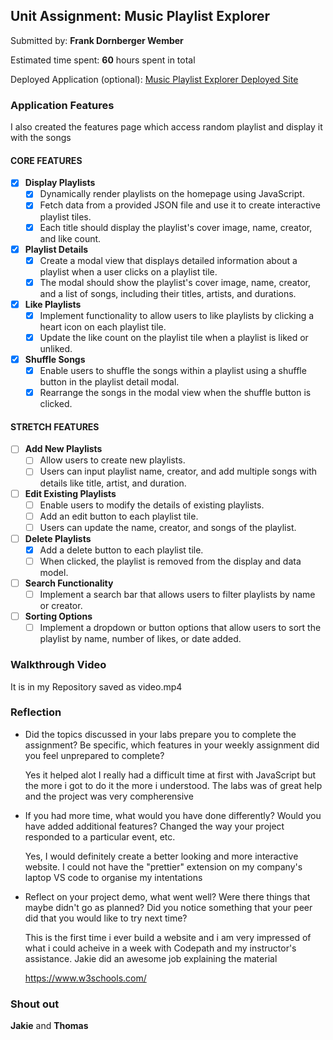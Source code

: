 ## Unit Assignment: Music Playlist Explorer

Submitted by: **Frank Dornberger Wember**

Estimated time spent: **60** hours spent in total

Deployed Application (optional): [Music Playlist Explorer Deployed Site](ADD_LINK_HERE)

### Application Features
I also created the features page which access random playlist and display it with the songs
#### CORE FEATURES

- [x] **Display Playlists**
  - [x] Dynamically render playlists on the homepage using JavaScript.
  - [x] Fetch data from a provided JSON file and use it to create interactive playlist tiles.
  - [x] Each title should display the playlist's cover image, name, creator, and like count.

- [x] **Playlist Details**
  - [x] Create a modal view that displays detailed information about a playlist when a user clicks on a playlist tile.
  - [x] The modal should show the playlist's cover image, name, creator, and a list of songs, including their titles, artists, and durations.

- [x] **Like Playlists**
  - [x] Implement functionality to allow users to like playlists by clicking a heart icon on each playlist tile.
  - [x] Update the like count on the playlist tile when a playlist is liked or unliked.

- [x] **Shuffle Songs**
  - [x] Enable users to shuffle the songs within a playlist using a shuffle button in the playlist detail modal.
  - [x] Rearrange the songs in the modal view when the shuffle button is clicked.

#### STRETCH FEATURES

- [ ] **Add New Playlists**
  - [ ] Allow users to create new playlists.
  - [ ] Users can input playlist name, creator, and add multiple songs with details like title, artist, and duration.

- [ ] **Edit Existing Playlists**
  - [ ] Enable users to modify the details of existing playlists.
  - [ ] Add an edit button to each playlist tile.
  - [ ] Users can update the name, creator, and songs of the playlist.

- [ ] **Delete Playlists**
  - [x] Add a delete button to each playlist tile.
  - [ ] When clicked, the playlist is removed from the display and data model.

- [ ] **Search Functionality**
  - [ ] Implement a search bar that allows users to filter playlists by name or creator.

- [ ] **Sorting Options**
  - [ ] Implement a dropdown or button options that allow users to sort the playlist by name, number of likes, or date added.

### Walkthrough Video

It is in my Repository saved as video.mp4

### Reflection

* Did the topics discussed in your labs prepare you to complete the assignment? Be specific, which features in your weekly assignment did you feel unprepared to complete?

  Yes it helped alot
  I really had a difficult time at first with JavaScript but the more i got to do it the more i understood. The labs was of     great help and the project was very compherensive


* If you had more time, what would you have done differently? Would you have added additional features? Changed the way your project responded to a particular event, etc.
  
  Yes, I would definitely create a better looking and more interactive website.
  I could not have the "prettier" extension on my company's laptop VS code to organise my intentations

* Reflect on your project demo, what went well? Were there things that maybe didn't go as planned? Did you notice something that your peer did that you would like to try   next time?

  This is the first time i ever build a website and i am very impressed of what i could acheive in a week with Codepath and my instructor's assistance. Jakie did an awesome  job explaining the material


  https://www.w3schools.com/



### Shout out

**Jakie** and **Thomas**
